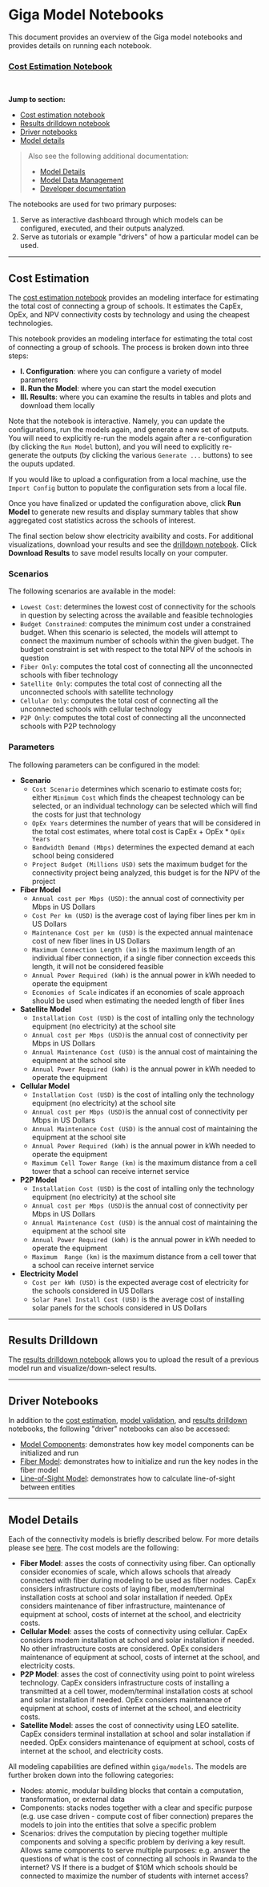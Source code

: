 # Giga Model Notebooks

This document provides an overview of the Giga model notebooks and provides details on running each notebook. 

### [Cost Estimation Notebook](notebooks/cost-scenario.ipynb)

<br/>

**Jump to section:**
* [Cost estimation notebook](#cost-estimation)
* [Results drilldown notebook](#results-drilldown)
* [Driver notebooks](#driver-notebooks)
* [Model details](#model-details)

> Also see the following additional documentation:
> 
> * [Model Details](docs/models.md)
> * [Model Data Management](docs/data.md)
> * [Developer documentation](docs/dev.md)

The notebooks are used for two primary purposes:

1. Serve as interactive dashboard through which models can be configured, executed, and their outputs analyzed.
2. Serve as tutorials or example "drivers" of how a particular model can be used.
---

## Cost Estimation

The [cost estimation notebook](notebooks/cost-scenario.ipynb) provides an modeling interface for estimating the total cost of connecting a group of schools. It estimates the CapEx, OpEx, and NPV connectivity costs by technology and using the cheapest technologies.

This notebook provides an modeling interface for estimating the total cost of connecting a group of schools. The process is broken down into three steps:
* **I. Configuration**: where you can configure a variety of model parameters
* **II. Run the Model**: where you can start the model execution
* **III. Results**: where you can examine the results in tables and plots and download them locally

Note that the notebook is interactive.
Namely, you can update the configurations, run the models again, and generate a new set of outputs.
You will need to explicitly re-run the models again after a re-configuration (by clicking the `Run Model` button), and you will need to explicitly re-generate the outputs (by clicking the various `Generate ...` buttons) to see the ouputs updated.

If you would like to upload a configuration from a local machine, use the `Import Config` button to populate the configuration sets from a local file.

Once you have finalized or updated the configuration above, click **Run Model** to generate new results and display summary tables that show aggregated cost statistics across the schools of interest. 

The final section below show electricity avaibility and costs. For additional visualizations, download your results and see the [drilldown notebook](notebooks/results-drilldown.ipynb).
Click **Download Results** to save model results locally on your computer.

### Scenarios

The following scenarios are available in the model:

- `Lowest Cost`: determines the lowest cost of connectivity for the schools in question by selecting across the available and feasible technologies
- `Budget Constrained`: computes the minimum cost under a constrained budget. When this scenario is selected, the models will attempt to connect the maximum number of schools within the given budget. The budget constraint is set with respect to the total NPV of the schools in question
- `Fiber Only`: computes the total cost of connecting all the unconnected schools with fiber technology
- `Satellite Only`: computes the total cost of connecting all the unconnected schools with satellite technology
- `Cellular Only`: computes the total cost of connecting all the unconnected schools with cellular technology
- `P2P Only`: computes the total cost of connecting all the unconnected schools with P2P technology

### Parameters

The following parameters can be configured in the model:

* **Scenario**
    * `Cost Scenario` determines which scenario to estimate costs for; either `Minimum Cost` which finds the cheapest technology can be selected, or an individual technology can be selected which will find the costs for just that technology
    * `OpEx Years` determines the number of years that will be considered in the total cost estimates, where total cost is CapEx + OpEx * `OpEx Years`
    * `Bandwidth Demand (Mbps)` determines the expected demand at each school being considered
    * `Project Budget (Millions USD)` sets the maximum budget for the connectivity project being analyzed, this budget is for the NPV of the project
* **Fiber Model**
    * `Annual cost per Mbps (USD)`: the annual cost of connectivity per Mbps in US Dollars
    * `Cost Per km (USD)` is the average cost of laying fiber lines per km in US Dollars
    * `Maintenance Cost per km (USD)` is the expected annual maintenace cost of new fiber lines in US Dollars
    * `Maximum Connection Length (km)` is the maximum length of an individual fiber connection, if a single fiber connection exceeds this length, it will not be considered feasible
    * `Annual Power Required (kWh)` is the annual power in kWh needed to operate the equipment
    * `Economies of Scale` indicates if an economies of scale approach should be used when estimating the needed length of fiber lines
* **Satellite Model**
    * `Installation Cost (USD)` is the cost of intalling only the technology equipment (no electricity) at the school site
    * `Annual cost per Mbps (USD)`is the annual cost of connectivity per Mbps in US Dollars
    * `Annual Maintenance Cost (USD)` is the annual cost of maintaining the  equipment at the school site
    * `Annual Power Required (kWh)` is the annual power in kWh needed to operate the equipment
* **Cellular Model**
    * `Installation Cost (USD)` is the cost of intalling only the technology equipment (no electricity) at the school site
    * `Annual cost per Mbps (USD)`is the annual cost of connectivity per Mbps in US Dollars
    * `Annual Maintenance Cost (USD)` is the annual cost of maintaining the  equipment at the school site
    * `Annual Power Required (kWh)` is the annual power in kWh needed to operate the equipment
    * `Maximum Cell Tower Range (km)` is the maximum distance from a cell tower that a school can receive internet service
* **P2P Model**
    * `Installation Cost (USD)` is the cost of intalling only the technology equipment (no electricity) at the school site
    * `Annual cost per Mbps (USD)`is the annual cost of connectivity per Mbps in US Dollars
    * `Annual Maintenance Cost (USD)` is the annual cost of maintaining the  equipment at the school site
    * `Annual Power Required (kWh)` is the annual power in kWh needed to operate the equipment
    * `Maximum  Range (km)` is the maximum distance from a cell tower that a school can receive internet service
* **Electricity Model**
    * `Cost per kWh (USD)` is the expected average cost of electricity for the schools considered in US Dollars
    * `Solar Panel Install Cost (USD)` is the average cost of installing solar panels for the schools considered in US Dollars

---

## Results Drilldown

The [results drilldown notebook](notebooks/results-drilldown.ipynb) allows you to upload the result of a previous model run and visualize/down-select results.

---

## Driver Notebooks

In addition to the [cost estimation](notebooks/cost-scenario.ipynb), [model validation](notebooks/model-validation.ipynb), and [results drilldown](notebooks/results-drilldown.ipynb) notebooks, the following "driver" notebooks can also be accessed:

* [Model Components](notebooks/drivers/component-drivers.ipynb): demonstrates how key model components can be initialized and run
* [Fiber Model](notebooks/drivers/fiber-model.ipynb): demonstrates how to initialize and run the key nodes in the fiber model
* [Line-of-Sight Model](notebooks/drivers/Line-of-Sight.ipynb): demonstrates how to calculate line-of-sight between entities

---

## Model Details

Each of the connectivity models is briefly described below.
For more details please see [here](docs/models.md).
The cost models are the following:

* **Fiber Model**: asses the costs of connectivity using fiber. Can optionally consider economies of scale, which allows schools that already connected with fiber during modeling to be used as fiber nodes. CapEx considers infrastructure costs of laying fiber, modem/terminal installation costs at school and solar installation if needed. OpEx considers maintenance of fiber infrastructure, maintenance of equipment at school, costs of internet at the school, and electricity costs.
* **Cellular Model**: asses the costs of connectivity using cellular. CapEx considers modem installation at school and solar installation if needed. No other infrastructure costs are considered. OpEx considers maintenance of equipment at school, costs of internet at the school, and electricity costs.
* **P2P Model**: asses the cost of connectivity using point to point wireless technology. CapEx considers infrastructure costs of installing a transmitted at a cell tower, modem/terminal installation costs at school and solar installation if needed. OpEx considers maintenance of equipment at school, costs of internet at the school, and electricity costs.
* **Satellite Model**: asses the cost of connectivity using LEO satellite. CapEx considers terminal installation at school and solar installation if needed. OpEx considers maintenance of equipment at school, costs of internet at the school, and electricity costs.

All modeling capabilities are defined within `giga/models`. The models are further broken down into the following categories:

* Nodes: atomic, modular building blocks that contain a computation, transformation, or external data
* Components: stacks nodes together with a clear and specific purpose (e.g. use case driven - compute cost of fiber connection) prepares the models to join into the entities that solve a specific problem
* Scenarios: drives the computation by piecing together multiple components and solving a specific problem by deriving a key result. Allows same components to serve multiple purposes: e.g. answer the questions of what is the cost of connecting all schools in Rwanda to the internet? VS If there is a budget of $10M which schools should be connected to maximize the number of students with internet access?
